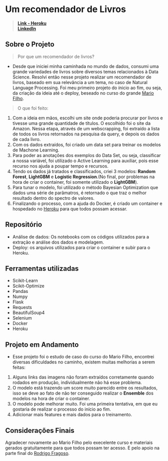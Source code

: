 # Um recomendador de Livros

> **[Link - Heroku](qweeqw)**<br />
> **[LinkedIn](https://www.linkedin.com/in/gustavo-röttgering-5058b554/)**

## Sobre o Projeto

> Por que um recomendador de livros?

 - Desde que iniciei minha caminhada no mundo de dados, consumi uma grande variedades de livros sobre diversos temas relacionados à Data Science. Resolvi então nesse projeto realizar um recomendador de livros, baseado em sua relevância a um tema, no caso de Natural Language Processing. Foi meu primeiro projeto do ínicio ao fim, ou seja, da criação da ideia até o deploy, beseado no curso do grande [Mario Filho](https://www.linkedin.com/in/mariofilho/).
 
> O que foi feito:

 1. Com a ideia em mãos, escolhi um site onde poderia procurar por livros e tivesse uma grande quantidade de títulos. O escolhido foi o site da Amazon. Nessa etapa, através de um webscrapping, foi extraído a lista de todos os livros retornados na pesquisa da query, e depois os dados de cada livro.
 2. Com os dados extraídos, foi criado um data set para treinar os modelos de Machone Learning.
 3. Para poder as anotações dos exemplos do Data Set, ou seja, classificar a nossa variável, foi utilizado o Active Learning para auxiliar, pois esse recurso nos ajuda a poupar tempo e recursos.
 4. Tendo os dados já tratados e classificados, criei 3 modelos: **Random Forest**, **LightGBM** e **Logistic Regression**.(No final, por problemas na hora de criar o container, foi somente utilizado o **LightGBM**).
 5. Para tunar o modelo, foi utilizado o método Bayesian Optimization que dados uma série de parâmatros, é retornado o que traz o melhor resultado dentro do spectro de valores.
 6. Finalizando o processo, com a ajuda do Docker, é criado um container e hospedado no [Heroku]() para que todos possam acessar.
 
 ## Repositório
 
 - Análise de dados: Os notebooks com os códigos utilizados para a extração e análise dos dados e modelagem.
 - Deploy: os arquivos utilizados para criar o container e subir para o Heroku.
 
 ## Ferramentas utilizadas
 
 - Scikit-Learn
 - Scikit-Optimize
 - Pandas
 - Numpy
 - Flask
 - Requests
 - BeautifulSoup4
 - Selenium
 - Docker
 - Heroku
 
 ## Projeto em Andamento
 
 - Esse projeto foi o estudo de caso do curso do Mario Filho, encontrei diversas dificuldades no caminho, existem muitas melhorias a serem feitas:
  1. Alguns links das imagens não foram extraídos corretamente quando rodados em produção, individualmente não há esse problema.
  2. O modelo está trazendo um score muito parecido entre os resultados, isso se deve ao fato de não ter conseguido realizar o **Ensemble** dos modelos na hora de criar o container.
  3. O modelo pode melhorar muito. Foi uma primeira tentativa, em que eu gostaria de realizar o processo do início ao fim.
  4. Adicionar mais features e mais dados para o treinamento.
  
## Considerações Finais

  Agradecer novamente ao Mario Filho pelo execelente curso e materiais gerados gratuitamente para que todos possam ter acesso. E pelo apoio na parte final do [Rodrigo Fragoso](https://www.linkedin.com/in/rodrigo-a-fragoso/).
